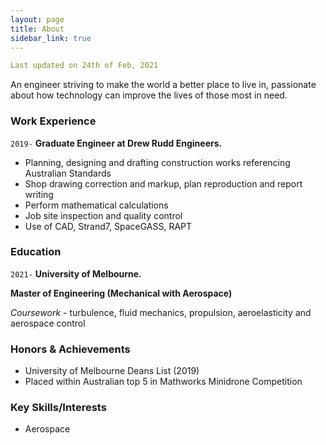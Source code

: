 ```yaml
---
layout: page
title: About
sidebar_link: true
---
```


```yaml
Last updated on 24th of Feb, 2021
```

An engineer striving to make the world a better place to live in, passionate about how technology can improve the lives of those most in need. 

### Work Experience

`2019-`
__Graduate Engineer at Drew Rudd Engineers.__
- Planning, designing and drafting construction works referencing Australian Standards
- Shop drawing correction and markup, plan reproduction and report writing
- Perform mathematical calculations
- Job site inspection and quality control
- Use of CAD, Strand7, SpaceGASS, RAPT
### Education

`2021-`
__University of Melbourne.__

**Master of Engineering (Mechanical with Aerospace)**

*Coursework* - turbulence, fluid mechanics, propulsion, aeroelasticity and aerospace control


### Honors & Achievements

- University of Melbourne Deans List (2019)
- Placed within Australian top 5 in Mathworks Minidrone Competition


### Key Skills/Interests 

* Aerospace